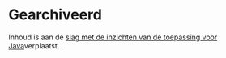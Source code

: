 <properties 
    pageTitle="gearchiveerd" 
    description="gearchiveerde inhoud" 
    services="application-insights" 
    documentationCenter=""
    authors="alancameronwills" 
    manager="douge"/>

<tags 
    ms.service="application-insights" 
    ms.workload="tbd" 
    ms.tgt_pltfrm="ibiza" 
    ms.devlang="na" 
    ms.topic="article" 
    ms.date="03/01/2016" 
    ms.author="awills"/>
 
# <a name="archived"></a>Gearchiveerd

Inhoud is aan de [slag met de inzichten van de toepassing voor Java](app-insights-java-get-started.md)verplaatst.
 